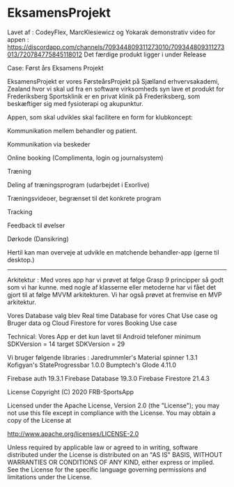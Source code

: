 # EksamensProjekt
Lavet af : CodeyFlex, MarcKlesiewicz og Yokarak
demonstrativ video for appen : https://discordapp.com/channels/709344809311273010/709344809311273013/720784775845118012
Det færdige produkt ligger i under Release

Case: 
Først års Eksamens Projekt

EksamensProjekt er vores FørsteårsProjekt på Sjælland erhvervsakademi, Zealand
hvor vi skal ud fra en software virksomheds syn lave et produkt for Frederiksberg Sportsklinik er en privat klinik på Frederiksberg, som beskæftiger sig med fysioterapi og akupunktur.

Appen, som skal udvikles skal facilitere en form for klubkoncept:

Kommunikation mellem behandler og patient.

Kommunikation via beskeder

Online booking (Complimenta, login og journalsystem)

Træning

Deling af træningsprogram (udarbejdet i Exorlive)

Træningsvideoer, begrænset til det konkrete program

Tracking

Feedback til øvelser

Dørkode (Dansikring)

Hertil kan man overveje at udvikle en matchende behandler-app (gerne til desktop.)

--------------------------------------------------------------------------------------------------------------------------------------
Arkitektur :
Med vores app har vi prøvet at følge Grasp 9 principper så godt som vi har kunne.
med nogle af klasserne eller metoderne har vi fået det gjort til at følge MVVM arkitekturen.
Vi har også prøvet at fremvise en MVP arkitektur.

Vores Database valg blev Real time Database for vores Chat Use case og Bruger data
og Cloud Firestore for vores Booking Use case

Technical: 
Vores App er det kun lavet til Android telefoner
minimum SDKVersion = 14
target SDKVersion = 29

Vi bruger følgende libraries : 
Jaredrummler's Material spinner 1.3.1
Kofigyan's StateProgressbar 1.0.0
Bumptech's Glode 4.11.0

Firebase auth 19.3.1
Firebase Database 19.3.0
Firebase Firestore 21.4.3

License
Copyright (C) 2020 FRB-SportsApp

Licensed under the Apache License, Version 2.0 (the "License");
you may not use this file except in compliance with the License.
You may obtain a copy of the License at

   http://www.apache.org/licenses/LICENSE-2.0

Unless required by applicable law or agreed to in writing, software
distributed under the License is distributed on an "AS IS" BASIS,
WITHOUT WARRANTIES OR CONDITIONS OF ANY KIND, either express or implied.
See the License for the specific language governing permissions and
limitations under the License.
